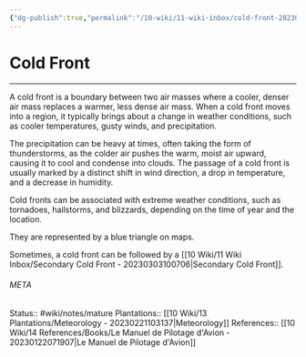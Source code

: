 ```yaml
---
{"dg-publish":true,"permalink":"/10-wiki/11-wiki-inbox/cold-front-20230303100453/"}
---
```


# Cold Front
---
A cold front is a boundary between two air masses where a cooler, denser air mass replaces a warmer, less dense air mass. When a cold front moves into a region, it typically brings about a change in weather conditions, such as cooler temperatures, gusty winds, and precipitation. 

The precipitation can be heavy at times, often taking the form of thunderstorms, as the colder air pushes the warm, moist air upward, causing it to cool and condense into clouds. The passage of a cold front is usually marked by a distinct shift in wind direction, a drop in temperature, and a decrease in humidity.

Cold fronts can be associated with extreme weather conditions, such as tornadoes, hailstorms, and blizzards, depending on the time of year and the location.

They are represented by a blue triangle on maps.

Sometimes, a cold front can be followed by a [[10 Wiki/11 Wiki Inbox/Secondary Cold Front - 20230303100706\|Secondary Cold Front]].


###### META
Status:: #wiki/notes/mature 
Plantations:: [[10 Wiki/13 Plantations/Meteorology - 20230221103137\|Meteorology]]
References:: [[10 Wiki/14 References/Books/Le Manuel de Pilotage d'Avion - 20230122071907\|Le Manuel de Pilotage d'Avion]]
